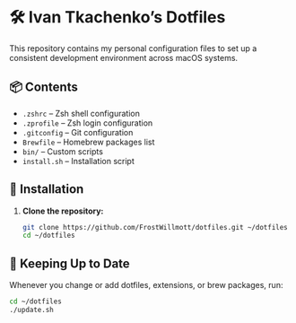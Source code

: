 # 🛠️ Ivan Tkachenko’s Dotfiles

This repository contains my personal configuration files to set up a consistent development environment across macOS systems.

## 📦 Contents

- `.zshrc` – Zsh shell configuration
- `.zprofile` – Zsh login configuration
- `.gitconfig` – Git configuration
- `Brewfile` – Homebrew packages list
- `bin/` – Custom scripts
- `install.sh` – Installation script

## 🚀 Installation

1. **Clone the repository:**

   ```bash
   git clone https://github.com/FrostWillmott/dotfiles.git ~/dotfiles
   cd ~/dotfiles

## 🔄 Keeping Up to Date

Whenever you change or add dotfiles, extensions, or brew packages, run:

```bash
cd ~/dotfiles
./update.sh